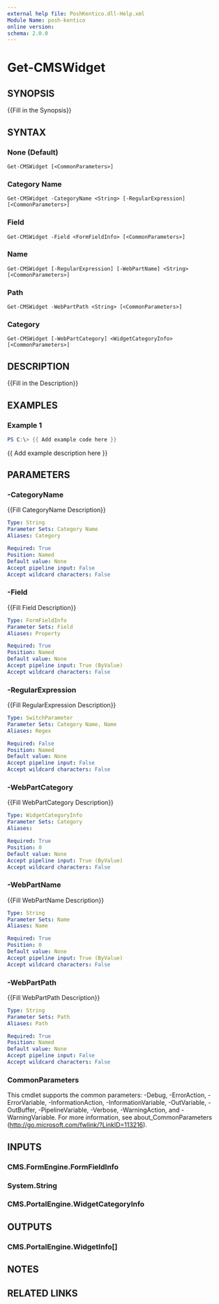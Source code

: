 ```yaml
---
external help file: PoshKentico.dll-Help.xml
Module Name: posh-kentico
online version:
schema: 2.0.0
---
```


# Get-CMSWidget

## SYNOPSIS
{{Fill in the Synopsis}}

## SYNTAX

### None (Default)
```
Get-CMSWidget [<CommonParameters>]
```

### Category Name
```
Get-CMSWidget -CategoryName <String> [-RegularExpression] [<CommonParameters>]
```

### Field
```
Get-CMSWidget -Field <FormFieldInfo> [<CommonParameters>]
```

### Name
```
Get-CMSWidget [-RegularExpression] [-WebPartName] <String> [<CommonParameters>]
```

### Path
```
Get-CMSWidget -WebPartPath <String> [<CommonParameters>]
```

### Category
```
Get-CMSWidget [-WebPartCategory] <WidgetCategoryInfo> [<CommonParameters>]
```

## DESCRIPTION
{{Fill in the Description}}

## EXAMPLES

### Example 1
```powershell
PS C:\> {{ Add example code here }}
```

{{ Add example description here }}

## PARAMETERS

### -CategoryName
{{Fill CategoryName Description}}

```yaml
Type: String
Parameter Sets: Category Name
Aliases: Category

Required: True
Position: Named
Default value: None
Accept pipeline input: False
Accept wildcard characters: False
```

### -Field
{{Fill Field Description}}

```yaml
Type: FormFieldInfo
Parameter Sets: Field
Aliases: Property

Required: True
Position: Named
Default value: None
Accept pipeline input: True (ByValue)
Accept wildcard characters: False
```

### -RegularExpression
{{Fill RegularExpression Description}}

```yaml
Type: SwitchParameter
Parameter Sets: Category Name, Name
Aliases: Regex

Required: False
Position: Named
Default value: None
Accept pipeline input: False
Accept wildcard characters: False
```

### -WebPartCategory
{{Fill WebPartCategory Description}}

```yaml
Type: WidgetCategoryInfo
Parameter Sets: Category
Aliases:

Required: True
Position: 0
Default value: None
Accept pipeline input: True (ByValue)
Accept wildcard characters: False
```

### -WebPartName
{{Fill WebPartName Description}}

```yaml
Type: String
Parameter Sets: Name
Aliases: Name

Required: True
Position: 0
Default value: None
Accept pipeline input: True (ByValue)
Accept wildcard characters: False
```

### -WebPartPath
{{Fill WebPartPath Description}}

```yaml
Type: String
Parameter Sets: Path
Aliases: Path

Required: True
Position: Named
Default value: None
Accept pipeline input: False
Accept wildcard characters: False
```

### CommonParameters
This cmdlet supports the common parameters: -Debug, -ErrorAction, -ErrorVariable, -InformationAction, -InformationVariable, -OutVariable, -OutBuffer, -PipelineVariable, -Verbose, -WarningAction, and -WarningVariable.
For more information, see about_CommonParameters (http://go.microsoft.com/fwlink/?LinkID=113216).

## INPUTS

### CMS.FormEngine.FormFieldInfo

### System.String

### CMS.PortalEngine.WidgetCategoryInfo

## OUTPUTS

### CMS.PortalEngine.WidgetInfo[]

## NOTES

## RELATED LINKS
